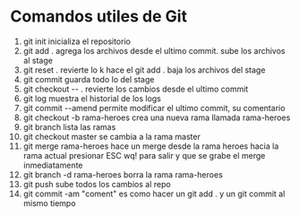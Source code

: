 # Comandos utiles de Git

1. git init			inicializa el repositorio
2. git add .			agrega los archivos desde el ultimo commit.  sube los archivos al stage
3. git reset .			revierte lo k hace el git add .  baja los archivos del stage
4. git commit			guarda todo lo del stage
5. git checkout -- .		revierte los cambios desde el ultimo commit
6. git log			muestra el historial de los logs
7. git commit --amend		permite modificar el ultimo commit, su comentario
8. git checkout -b rama-heroes	crea una nueva rama llamada rama-heroes
9. git branch			lista las ramas
10. git checkout master		se cambia a la rama master
11. git merge rama-heroes	hace un merge desde la rama heroes hacia la rama actual
				presionar ESC wq!  para salir y que se grabe el merge inmediatamente
12. git branch -d rama-heroes	borra la rama rama-heroes
13. git push			sube todos los cambios al repo
14. git commit -am "coment"	es como hacer un git add . y un git commit al mismo tiempo
